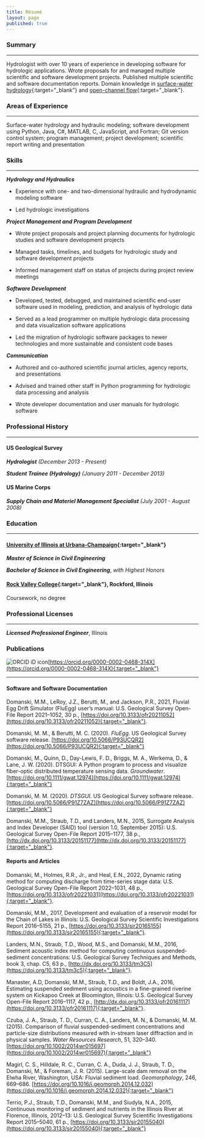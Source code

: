 ```yaml
---
title: Résumé
layout: page
published: true
---
```


### Summary

---

Hydrologist with over 10 years of experience in developing software for hydrologic applications. Wrote proposals for and
managed multiple scientific and software development projects. Published multiple scientific and software documentation
reports. Domain knowledge in [surface-water hydrology](https://en.wikipedia.org/wiki/Surface-water_hydrology){:target="_blank"} and
[open-channel flow](https://en.wikipedia.org/wiki/Open-channel_flow){:target="_blank"}.

### Areas of Experience

---

Surface-water hydrology and hydraulic modeling; software development using Python, Java, C#, MATLAB, C, JavaScript,
and Fortran; Git version control system; program management; project development; scientific report writing and
presentation

### Skills

---

***Hydrology and Hydraulics***

- Experience with one- and two-dimensional hydraulic and hydrodynamic modeling software

- Led hydrologic investigations

***Project Management and Program Development***

- Wrote project proposals and project planning documents for hydrologic studies and software development projects

- Managed tasks, timelines, and budgets for hydrologic study and software development projects

- Informed management staff on status of projects during project review meetings

***Software Development***

- Developed, tested, debugged, and maintained scientific end-user software used in modeling, prediction, and analysis
   of hydrologic data

- Served as a lead programmer on multiple hydrologic data processing and data visualization software applications

- Led the migration of hydrologic software packages to newer technologies and more sustainable and consistent code
   bases

***Communication***

- Authored and co-authored scientific journal articles, agency reports, and presentations

- Advised and trained other staff in Python programming for hydrologic data processing and analysis

- Wrote developer documentation and user manuals for hydrologic software

### Professional History

---

#### US Geological Survey

***Hydrologist***
*(December 2013 - Present)*

***Student Trainee (Hydrology)***
*(January 2011 - December 2013)*

#### US Marine Corps

***Supply Chain and Materiel Management Specialist***
*(July 2001 - August 2008)*

### Education

---

#### [University of Illinois at Urbana-Champaign](https://cee.illinois.edu){:target="_blank"}

***Master of Science in Civil Engineering***

***Bachelor of Science in Civil Engineering***, *with Highest Honors*

#### [Rock Valley College](https://www.rockvalleycollege.edu){:target="_blank"}, Rockford, Illinois

Coursework, no degree

### Professional Licenses

---

***Licensed Professional Engineer***, Illinois

### Publications

![ORCID iD icon](https://info.orcid.org/wp-content/uploads/2019/11/orcid_16x16.png)[https://orcid.org/0000-0002-0468-314X](https://orcid.org/0000-0002-0468-314X){:target="_blank"}

---

#### Software and Software Documentation

Domanski, M.M., LeRoy, J.Z., Berutti, M., and Jackson, P.R., 2021, Fluvial Egg Drift Simulator (FluEgg) user’s manual: U.S. Geological Survey Open-File Report 2021–1052, 30 p., [https://doi.org/10.3133/ofr20211052](https://doi.org/10.3133/ofr20211052){:target="_blank"}.

Domanski, M. M., & Berutti, M. C. (2020). *FluEgg*. US Geological Survey software release. [https://doi.org/10.5066/P93UCQR2](https://doi.org/10.5066/P93UCQR2){:target="_blank"}

Domanski, M., Quinn, D., Day-Lewis, F. D., Briggs, M. A., Werkema, D., & Lane, J. W. (2020). DTSGUI: A Python program to process and visualize fiber-optic distributed temperature sensing data. *Groundwater*. [https://doi.org/10.1111/gwat.12974](https://doi.org/10.1111/gwat.12974){:target="_blank"}

Domanski, M. M. (2020). *DTSGUI*. US Geological Survey software release. [https://doi.org/10.5066/P91Z7ZAZ](https://doi.org/10.5066/P91Z7ZAZ){:target="_blank"}

Domanski, M.M., Straub, T.D., and Landers, M.N., 2015, Surrogate Analysis and Index Developer (SAID) tool (version 1.0, September 2015): U.S. Geological Survey Open-File Report 2015–1177, 38 p., [http://dx.doi.org/10.3133/20151177](http://dx.doi.org/10.3133/20151177){:target="_blank"}.

#### Reports and Articles

Domanski, M., Holmes, R.R., Jr., and Heal, E.N., 2022, Dynamic rating method for computing discharge from time-series stage data: U.S. Geological Survey Open-File Report 2022–1031, 48 p., [https://doi.org/10.3133/ofr20221031](https://doi.org/10.3133/ofr20221031){:target="_blank"}.

Domanski, M.M., 2017, Development and evaluation of a reservoir model for the Chain of Lakes in Illinois: U.S. Geological Survey Scientific Investigations Report 2016–5155, 21 p., [https://doi.org/10.3133/sir20165155](https://doi.org/10.3133/sir20165155){:target="_blank"}.

Landers, M.N., Straub, T.D., Wood, M.S., and Domanski, M.M., 2016, Sediment acoustic index method for computing continuous suspended-sediment concentrations: U.S. Geological Survey Techniques and Methods, book 3, chap. C5, 63 p., [http://dx.doi.org/10.3133/tm3C5](https://doi.org/10.3133/tm3c5){:target="_blank"}.

Manaster, A.D, Domanski, M.M., Straub, T.D., and Boldt, J.A., 2016, Estimating suspended sediment using acoustics in a fine-grained riverine system on Kickapoo Creek at Bloomington, Illinois: U.S. Geological Survey Open-File Report 2016–1117, 42 p., [http://dx.doi.org/10.3133/ofr20161117](https://doi.org/10.3133/ofr20161117){:target="_blank"}.

Czuba, J. A., Straub, T. D., Curran, C. A., Landers, M. N., & Domanski, M. M. (2015). Comparison of fluvial suspended-sediment concentrations and particle-size distributions measured with in-stream laser diffraction and in physical samples. *Water Resources Research*, 51, 320–340. [https://doi.org/10.1002/2014wr015697](https://doi.org/10.1002/2014wr015697){:target="_blank"}

Magirl, C. S., Hilldale, R. C., Curran, C. A., Duda, J. J., Straub, T. D., Domanski, M., & Foreman, J. R. (2015). Large-scale dam removal on the Elwha River, Washington, USA: Fluvial sediment load. *Geomorphology*, 246, 669–686. [https://doi.org/10.1016/j.geomorph.2014.12.032](https://doi.org/10.1016/j.geomorph.2014.12.032){:target="_blank"}

Terrio, P.J., Straub, T.D., Domanski, M.M., and Siudyla, N.A., 2015, Continuous monitoring of sediment and nutrients in the Illinois River at Florence, Illinois, 2012–13: U.S. Geological Survey Scientific Investigations Report 2015–5040, 61 p., [https://doi.org/10.3133/sir20155040](https://doi.org/10.3133/sir20155040){:target="_blank"}
